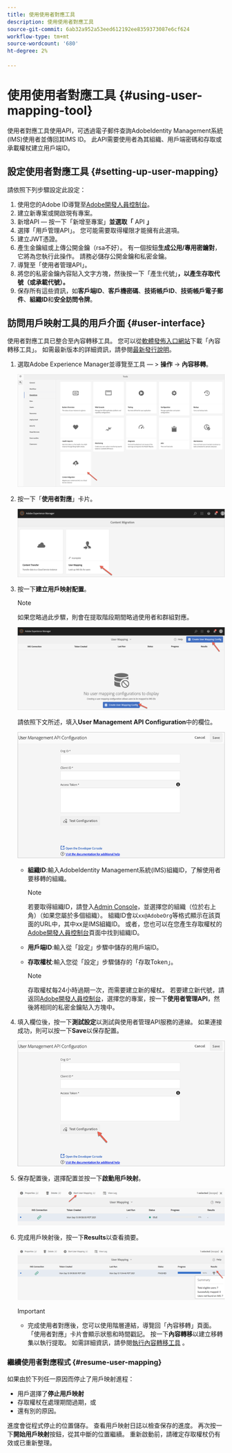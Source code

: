 ```yaml
---
title: 使用使用者對應工具
description: 使用使用者對應工具
source-git-commit: 6ab32a952a53eed612192ee8359373087e6cf624
workflow-type: tm+mt
source-wordcount: '680'
ht-degree: 2%

---
```



# 使用使用者對應工具 {#using-user-mapping-tool}

使用者對應工具使用API，可透過電子郵件查詢AdobeIdentity Management系統(IMS)使用者並傳回其IMS ID。 此API需要使用者為其組織、用戶端密碼和存取或承載權杖建立用戶端ID。

## 設定使用者對應工具 {#setting-up-user-mapping}

請依照下列步驟設定此設定：

1. 使用您的Adobe ID導覽至[Adobe開發人員控制台](https://console.adobe.io)。
1. 建立新專案或開啟現有專案。
1. 新增API — 按一下「新增至專案」**並選取「** API **」**
1. 選擇「用戶管理API」。  您可能需要取得權限才能擁有此選項。
1. 建立JWT憑證。
1. 產生金鑰組或上傳公開金鑰（rsa不好）。  有一個按鈕&#x200B;**生成公用/專用密鑰對**，它將為您執行此操作。  請務必儲存公開金鑰和私密金鑰。
1. 導覽至「使用者管理API」。
1. 將您的私密金鑰內容貼入文字方塊，然後按一下「產生代號」**，以產生存取代號（或承載代號）。**
1. 保存所有這些資訊，如&#x200B;**客戶端ID**、**客戶機密碼**、**技術帳戶ID**、**技術帳戶電子郵件**、**組織ID**&#x200B;和&#x200B;**安全訪問令牌**。

## 訪問用戶映射工具的用戶介面 {#user-interface}

使用者對應工具已整合至內容轉移工具。 您可以從[軟體發佈入口網站](https://experience.adobe.com/#/downloads/content/software-distribution/en/aemcloud.html)下載「內容轉移工具」。 如需最新版本的詳細資訊，請參閱[最新發行說明](/help/release-notes/release-notes-cloud/release-notes-current.md)。

1. 選取Adobe Experience Manager並導覽至工具 — > **操作** -> **內容移轉**。

   ![影像](/help/move-to-cloud-service/content-transfer-tool/assets-user-mapping/user-mapping-access1.png)

1. 按一下「**使用者對應**」卡片。

   ![影像](/help/move-to-cloud-service/content-transfer-tool/assets-user-mapping/user-mapping-access2.png)

1. 按一下&#x200B;**建立用戶映射配置**。

   >[!NOTE]
   >如果您略過此步驟，則會在提取階段期間略過使用者和群組對應。

   ![影像](/help/move-to-cloud-service/content-transfer-tool/assets-user-mapping/user-mapping-access5.png)

   請依照下文所述，填入&#x200B;**User Management API Configuration**&#x200B;中的欄位。

   ![影像](/help/move-to-cloud-service/content-transfer-tool/assets-user-mapping/user-mapping-access3.png)


   * **組織ID**:輸入AdobeIdentity Management系統(IMS)組織ID，了解使用者要移轉的組織。

      >[!NOTE]
      >若要取得組織ID，請登入[Admin Console](https://adminconsole.adobe.com/)，並選擇您的組織（位於右上角）（如果您屬於多個組織）。 組織ID會以`xx@AdobeOrg`等格式顯示在該頁面的URL中，其中xx是IMS組織ID。  或者，您也可以在您產生存取權杖的[Adobe開發人員控制台](https://console.adobe.io)頁面中找到組織ID。

   * **用戶端ID**:輸入從「設定」步驟中儲存的用戶端ID。

   * **存取權杖**:輸入您從「設定」步驟儲存的「存取Token」。

      >[!NOTE]
      >存取權杖每24小時過期一次，而需要建立新的權杖。 若要建立新代號，請返回[Adobe開發人員控制台](https://console.adobe.io)，選擇您的專案，按一下&#x200B;**使用者管理API**，然後將相同的私密金鑰貼入方塊中。

1. 填入欄位後，按一下&#x200B;**測試設定**&#x200B;以測試與使用者管理API服務的連線。 如果連接成功，則可以按一下&#x200B;**Save**&#x200B;以保存配置。

   ![影像](/help/move-to-cloud-service/content-transfer-tool/assets-user-mapping/user-mapping-access4.png)

1. 保存配置後，選擇配置並按一下&#x200B;**啟動用戶映射**。

   ![影像](/help/move-to-cloud-service/content-transfer-tool/assets-user-mapping/user-mapping-landing4.png)

1. 完成用戶映射後，按一下&#x200B;**Results**&#x200B;以查看摘要。

   ![影像](/help/move-to-cloud-service/content-transfer-tool/assets-user-mapping/user-mapping-landing5.png)

   >[!IMPORTANT]
   >* 完成使用者對應後，您可以使用階層連結，導覽回「內容移轉」頁面。 「使用者對應」卡片會顯示狀態和時間戳記。 按一下&#x200B;**內容轉移**&#x200B;以建立移轉集以執行提取。 如需詳細資訊，請參閱[執行內容轉移工具](https://experienceleague.adobe.com/docs/experience-manager-cloud-service/moving/cloud-migration/content-transfer-tool/using-content-transfer-tool.html?lang=en#running-tool) 。


### 繼續使用者對應程式 {#resume-user-mapping}

如果由於下列任一原因而停止了用戶映射進程：

* 用戶選擇了&#x200B;**停止用戶映射**
* 存取權杖在處理期間過期，或
* 還有別的原因。

進度會從程式停止的位置儲存。 查看用戶映射日誌以檢查保存的進度。 再次按一下&#x200B;**開始用戶映射**&#x200B;按鈕，從其中斷的位置繼續。 重新啟動前，請確定存取權杖仍有效或已重新整理。
